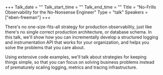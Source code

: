 +++
Talk_date = ""
Talk_start_time = ""
Talk_end_time = ""
Title = "No-Frills Observability for the No-Nonsense Engineer"
Type = "talk"
Speakers = ["eben-freeman"]
+++

There's no one-size-fits-all strategy for production observability, just like there's no single correct production architecture, or database schema. In this talk, we'll show how you can incrementally develop a structured logging and instrumentation API that works for your organization, and helps you solve the problems that you care about.

Using extensive code examples, we'll talk about strategies for keeping things simple, so that you can focus on solving business problems instead of prematurely scaling logging, metrics and tracing infrastructure.
